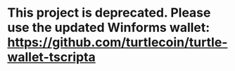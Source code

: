# This project is deprecated. Please use the updated Winforms wallet: https://github.com/turtlecoin/turtle-wallet-tscripta
